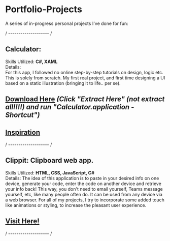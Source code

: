 # Portfolio-Projects
A series of in-progress personal projects I've done for fun:

/ -------------------- /  
## **Calculator**:  
Skills Utilized: **C#, XAML**  
Details:  
For this app, I followed no online step-by-step tutorials on design, logic etc. This is solely from scratch. My first real project, and first time designing a UI 
based on a static illustration (bringing it to life.. per se).  
## **[Download Here](https://github.com/sddiaz/Portfolio-Projects/files/9586536/Portfolio_Calculator.zip)** *(Click "Extract Here" (not extract all!!!!) and run "Calculator.application - Shortcut")*   
## **[Inspiration](https://dribbble.com/shots/14709020-Calculator)**
/ -------------------- /  
## **Clippit**: Clipboard web app. 
Skills Utilized: **HTML, CSS, JavaScript, C#**  
Details: 
The idea of this application is to paste in your desired info on one device, generate your code, enter the code on another device and retrieve your info back! This way, you don't need to email yourself, Teams message yourself, etc, like many people often do. It can be used from any device via a web browser. For all of my projects, I try to incorporate some added touch like animations or styling, to increase the pleasant user experience.   
## **[Visit Here!](http://clippit.somee.com/)**  
/ -------------------- /  
